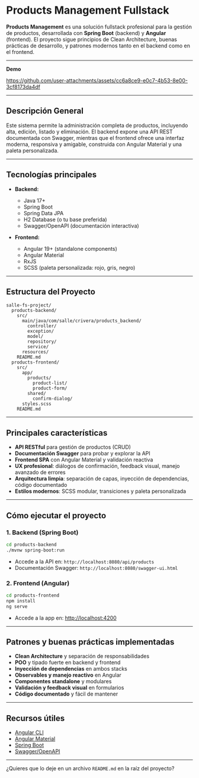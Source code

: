 
# Products Management Fullstack

**Products Management** es una solución fullstack profesional para la gestión de productos, desarrollada con **Spring Boot** (backend) y **Angular** (frontend). El proyecto sigue principios de Clean Architecture, buenas prácticas de desarrollo, y patrones modernos tanto en el backend como en el frontend.

---

**Demo**



https://github.com/user-attachments/assets/cc6a8ce9-e0c7-4b53-8e00-3cf8173da4df


---

## Descripción General

Este sistema permite la administración completa de productos, incluyendo alta, edición, listado y eliminación. El backend expone una API REST documentada con Swagger, mientras que el frontend ofrece una interfaz moderna, responsiva y amigable, construida con Angular Material y una paleta personalizada.

---

## Tecnologías principales

- **Backend:**  
  - Java 17+  
  - Spring Boot  
  - Spring Data JPA  
  - H2 Database (o tu base preferida)  
  - Swagger/OpenAPI (documentación interactiva)

- **Frontend:**  
  - Angular 19+ (standalone components)  
  - Angular Material  
  - RxJS  
  - SCSS (paleta personalizada: rojo, gris, negro)

---

## Estructura del Proyecto

```
salle-fs-project/
  products-backend/
    src/
      main/java/com/salle/crivera/products_backend/
        controller/
        exception/
        model/
        repository/
        service/
      resources/
    README.md
  products-frontend/
    src/
      app/
        products/
          product-list/
          product-form/
        shared/
          confirm-dialog/
      styles.scss
    README.md
```

---

## Principales características

- **API RESTful** para gestión de productos (CRUD)
- **Documentación Swagger** para probar y explorar la API
- **Frontend SPA** con Angular Material y validación reactiva
- **UX profesional**: diálogos de confirmación, feedback visual, manejo avanzado de errores
- **Arquitectura limpia**: separación de capas, inyección de dependencias, código documentado
- **Estilos modernos**: SCSS modular, transiciones y paleta personalizada

---

## Cómo ejecutar el proyecto

### 1. Backend (Spring Boot)

```bash
cd products-backend
./mvnw spring-boot:run
```
- Accede a la API en: `http://localhost:8080/api/products`
- Documentación Swagger: `http://localhost:8080/swagger-ui.html`

### 2. Frontend (Angular)

```bash
cd products-frontend
npm install
ng serve
```
- Accede a la app en: [http://localhost:4200](http://localhost:4200)

---

## Patrones y buenas prácticas implementadas

- **Clean Architecture** y separación de responsabilidades
- **POO** y tipado fuerte en backend y frontend
- **Inyección de dependencias** en ambos stacks
- **Observables y manejo reactivo** en Angular
- **Componentes standalone** y modulares
- **Validación y feedback visual** en formularios
- **Código documentado** y fácil de mantener

---

## Recursos útiles

- [Angular CLI](https://angular.dev/tools/cli)
- [Angular Material](https://material.angular.io/)
- [Spring Boot](https://spring.io/projects/spring-boot)
- [Swagger/OpenAPI](https://swagger.io/tools/swagger-ui/)



---

¿Quieres que lo deje en un archivo `README.md` en la raíz del proyecto?
